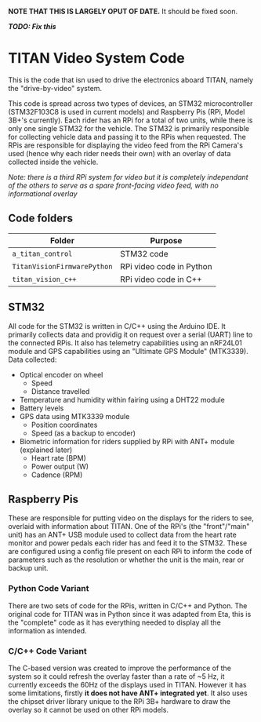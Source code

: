 **NOTE THAT THIS IS LARGELY OPUT OF DATE.** It should be fixed soon.

***TODO: Fix this***

# TITAN Video System Code

This is the code that isn used to drive the electronics aboard TITAN, namely the "drive-by-video" system.

This code is spread across two types of devices, an STM32 microcontroller (STM32F103C8 is used in current models) and Raspberry Pis (RPi, Model 3B+'s currently). Each rider has an RPi for a total of two units, while there is only one single STM32 for the vehicle. The STM32 is primarily responsible for collecting vehicle data and passing it to the RPis when requested. The RPis are responsible for displaying the video feed from the RPi Camera's used (hence why each rider needs their own) with an overlay of data collected inside the vehicle.

*Note: there is a third RPi system for video but it is completely independant of the others to serve as a spare front-facing video feed, with no informational overlay*

## Code folders
Folder | Purpose
------ | -------
`a_titan_control` | STM32 code
`TitanVisionFirmwarePython` | RPi video code in Python
`titan_vision_c++` | RPi video code in C++

## STM32
All code for the STM32 is written in C/C++ using the Arduino IDE. It primarily collects data and providig it on request over a serial (UART) line to the connected RPis. It also has telemetry capabilities using an nRF24L01 module and GPS capabilities using an "Ultimate GPS Module" (MTK3339). Data collected:
* Optical encoder on wheel
  * Speed
  * Distance travelled
* Temperature and humidity within fairing using a DHT22 module
* Battery levels
* GPS data using MTK3339 module
  * Position coordinates
  * Speed (as a backup to encoder)
* Biometric information for riders supplied by RPi with ANT+ module (explained later)
  * Heart rate (BPM)
  * Power output (W)
  * Cadence (RPM)

## Raspberry Pis
These are responsible for putting video on the displays for the riders to see, overlaid with information about TITAN. One of the RPi's (the "front"/"main" unit) has an ANT+ USB module used to collect data from the heart rate monitor and power pedals each rider has and feed it to the STM32. These are configured using a config file present on each RPi to inform the code of parameters such as the resolution or whether the unit is the main, rear or backup unit.

### Python Code Variant
There are two sets of code for the RPis, written in C/C++ and Python. The original code for TITAN was in Python since it was adapted from Eta, this is the "complete" code as it has everything needed to display all the information as intended. 
### C/C++ Code Variant
The C-based version was created to improve the performance of the system so it could refresh the overlay faster than a rate of ~5 Hz, it currently exceeds the 60Hz of the displays used in TITAN. However it has some limitations, firstly **it does not have ANT+ integrated yet**. It also uses the chipset driver library unique to the RPi 3B+ hardware to draw the overlay so it cannot be used on other RPi models.
